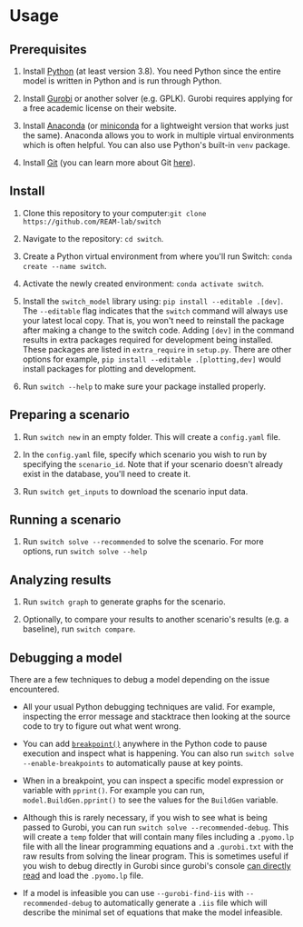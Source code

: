 # Usage

## Prerequisites

1. Install [Python](https://www.python.org/downloads/) (at least version 3.8). You need
   Python since the entire model is written in Python and is run through Python.

2. Install [Gurobi](https://www.gurobi.com/downloads/gurobi-optimizer-eula/) or another
   solver (e.g. GPLK). Gurobi requires applying for a free academic license on their website.

3. Install [Anaconda](https://www.anaconda.com/products/individual) (or [miniconda](https://docs.conda.io/en/latest/miniconda.html)
   for a lightweight version that works just the same). Anaconda allows you to work
   in multiple virtual environments which is often helpful. You can also use Python's built-in
   `venv` package.

4. Install [Git](https://git-scm.com/) (you can learn more about Git [here](https://www.git-scm.com/doc)).

## Install

1. Clone this repository to your computer:`git clone https://github.com/REAM-lab/switch`

2. Navigate to the repository: `cd switch`.

3. Create a Python virtual environment from where you'll run Switch: `conda create --name switch`.

4. Activate the newly created environment: `conda activate switch`.

5. Install the `switch_model` library using: `pip install --editable .[dev]`. 
   The `--editable` flag indicates that the `switch` command will always use your latest local
   copy. That is, you won't need to reinstall the package after making a change to the switch code. 
   Adding `[dev]` in the command results in extra packages required for development being installed.
   These packages are listed in `extra_require` in `setup.py`. There are other options for example,
   `pip install --editable .[plotting,dev]` would install packages for plotting and development.
   
6. Run `switch --help` to make sure your package installed properly.

## Preparing a scenario

1. Run `switch new` in an empty folder. This will create a `config.yaml` file.

2. In the `config.yaml` file, specify which scenario you wish to run by specifying
the `scenario_id`. Note that if your scenario doesn't already exist in the database,
   you'll need to create it.
   
3. Run `switch get_inputs` to download the scenario input data.

## Running a scenario

1. Run `switch solve --recommended` to solve the scenario. For more options,
run `switch solve --help`
   
## Analyzing results

1. Run `switch graph` to generate graphs for the scenario.

2. Optionally, to compare your results to another scenario's results (e.g. a baseline),
run `switch compare`.
   
## Debugging a model

There are a few techniques to debug a model depending on the issue encountered.

- All your usual Python debugging techniques are valid. For example, inspecting
the error message and stacktrace then looking at the source code to try to figure out what
  went wrong.
  
- You can add [`breakpoint()`](https://docs.python.org/3/library/functions.html#breakpoint) anywhere in the Python code to pause execution and inspect what is happening. You can also
run `switch solve --enable-breakpoints` to automatically pause at key points.

- When in a breakpoint, you can inspect a specific model expression or variable
  with `pprint()`. For example you can run, `model.BuildGen.pprint()` to see the values
  for the `BuildGen` variable.
  
- Although this is rarely necessary, if you wish to see what is being passed
to Gurobi, you can run `switch solve --recommended-debug`. This will create
  a `temp` folder that will contain many files including a `.pyomo.lp` file with
  all the linear programming equations and a `.gurobi.txt` with the raw results
  from solving the linear program. This is sometimes useful if you wish to debug
  directly in Gurobi since gurobi's console [can directly read](https://www.gurobi.com/documentation/9.1/refman/py_read.html) and load the `.pyomo.lp`
  file.
  
- If a model is infeasible you can use `--gurobi-find-iis` with `--recommended-debug`
to automatically generate a `.iis` file which will describe the minimal set of equations
  that make the model infeasible.